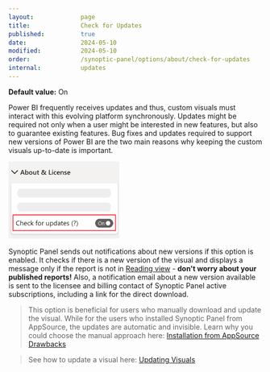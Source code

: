 ```yaml
---
layout:             page
title:              Check for Updates
published:          true
date:               2024-05-10
modified:           2024-05-10
order:              /synoptic-panel/options/about/check-for-updates
internal:           updates
---
```

**Default value:** On

Power BI frequently receives updates and thus, custom visuals must interact with this evolving platform synchronously. Updates might be required not only when a user might be interested in new features, but also to guarantee existing features. Bug fixes and updates required to support new versions of Power BI are the two main reasons why keeping the custom visuals up-to-date is important.

<img src="images/check-for-updates.png" width="220" />

Synoptic Panel sends out notifications about new versions if this option is enabled. It checks if there is a new version of the visual and displays a message only if the report is not in [Reading view](https://docs.microsoft.com/en-us/power-bi/consumer/end-user-reading-view#reading-view) - **don't worry about your published reports!** Also, a notification email about a new version available is sent to the licensee and billing contact of Synoptic Panel active subscriptions, including a link for the direct download. 
 
<todo src="images/new-update.png" width="420"></todo>

> This option is beneficial for users who manually download and update the visual. While for the users who installed Synoptic Panel from AppSource, the updates are automatic and invisible. Learn why you could choose the manual approach here: [Installation from AppSource Drawbacks](../../../get-started/installation.md#from-appsource)

> See how to update a visual here: [Updating Visuals](../../../get-started/updating.md)